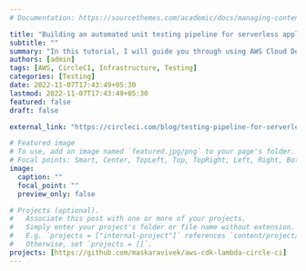 ```yaml
---
# Documentation: https://sourcethemes.com/academic/docs/managing-content/

title: "Building an automated unit testing pipeline for serverless applications"
subtitle: ""
summary: "In this tutorial, I will guide you through using AWS Cloud Development Kit (CDK) to deploy an AWS Lambda function that interacts with AWS S3 and AWS DynamoDB."
authors: [admin]
tags: [AWS, CircleCI, Infrastructure, Testing]
categories: [Testing]
date: 2022-11-07T17:43:49+05:30
lastmod: 2022-11-07T17:43:49+05:30
featured: false
draft: false

external_link: "https://circleci.com/blog/testing-pipeline-for-serverless-apps/"

# Featured image
# To use, add an image named `featured.jpg/png` to your page's folder.
# Focal points: Smart, Center, TopLeft, Top, TopRight, Left, Right, BottomLeft, Bottom, BottomRight.
image:
  caption: ""
  focal_point: ""
  preview_only: false

# Projects (optional).
#   Associate this post with one or more of your projects.
#   Simply enter your project's folder or file name without extension.
#   E.g. `projects = ["internal-project"]` references `content/project/deep-learning/index.md`.
#   Otherwise, set `projects = []`.
projects: [https://github.com/maskaravivek/aws-cdk-lambda-circle-ci]
---
```

